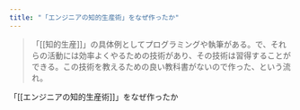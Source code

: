 ```yaml
---
title: "「エンジニアの知的生産術」をなぜ作ったか"
---
```


> 「[[知的生産]]」の具体例としてプログラミングや執筆がある。で、それらの活動には効率よくやるための技術があり、その技術は習得することができる。この技術を教えるための良い教科書がないので作った、という流れ。

「[[エンジニアの知的生産術]]」をなぜ作ったか
